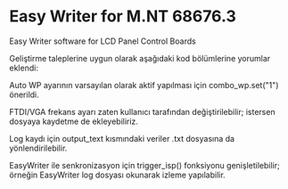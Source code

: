 # Easy Writer for M.NT 68676.3
Easy Writer software for LCD Panel Control Boards

Geliştirme taleplerine uygun olarak aşağıdaki kod bölümlerine yorumlar eklendi:

Auto WP ayarının varsayılan olarak aktif yapılması için combo_wp.set("1") önerildi.

FTDI/VGA frekans ayarı zaten kullanıcı tarafından değiştirilebilir; istersen dosyaya kaydetme de ekleyebiliriz.

Log kaydı için output_text kısmındaki veriler .txt dosyasına da yönlendirilebilir.

EasyWriter ile senkronizasyon için trigger_isp() fonksiyonu genişletilebilir; örneğin EasyWriter log dosyası okunarak izleme yapılabilir.

